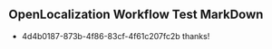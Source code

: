 ## OpenLocalization Workflow Test MarkDown
* 4d4b0187-873b-4f86-83cf-4f61c207fc2b thanks!

<!--HONumber=Jul16_HO4-->


